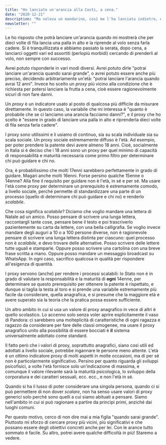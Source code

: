 ```yaml
---
title: "Ho lanciato un'arancia alla Costi, a cena."
date: "2020-12-21"
description: "Ma voleva un mandarino, così me l'ha lanciata indietro, e le ho lanciato quello. Durante lo scambio, l'Agnese ci guardava, e poi giustamente ha detto: \"anche io, anche io!\"."
newsletter: ""
---
```


Le ho risposto che potrà lanciare un'arancia quando mi mostrerà che per dieci volte di fila lancia una palla in alto e la riprende al volo senza farla cadere. Si è tranquillizzata e abbiamo passato la serata, dopo cena, a lanciarci oggetti vari ed assortiti (perlopiù morbidi) cercando di prenderli al volo, non sempre con successo.

Avrei potuto risponderle in vari modi diversi. Avrei potuto dirle "potrai lanciare un'arancia quando sarai grande", o avrei potuto essere anche più preciso, decidendo arbitrariamente un'età: "potrai lanciare l'arancia quando avrai 12 anni". Invece ho scelto un *proxy* più vicino alla condizione che è richiesta per potersi lanciare la frutta a cena, cioè essere ragionevolmente sicuri di non fare danni.

Un *proxy* è un indicatore usato al posto di qualcosa più difficile da misurare direttamente. In questo caso, la variabile che mi interessa è "quanto è probabile che se ci lanciamo una arancia facciamo danni?", e il proxy che ho scelto è "essere in grado di lanciare una palla in alto e riprenderla dieci volte di fila senza farla cadere".

I proxy sono utilissimi e li usiamo di continuo, sia su scala individuale sia su scala sociale. Un proxy sociale estremamente diffuso è l'età. Ad esempio, per poter prendere la patente devi avere almeno 18 anni. Cioè, socialmente in Italia si è deciso che i 18 anni sono un proxy per quel minimo di capacità di responsabilità e maturità necessaria come primo filtro per determinare chi può guidare e chi no.

Ora, è probabilissimo che molti 17enni sarebbero perfettamente in grado di guidare. Magari anche molti 16enni. Forse persino qualche 15enne o 14enne? Alla fine il requisito per guidare non è l'età, in sé e per sé. Ma usare l'età come proxy per determinare un prerequisito è estremamente comodo, a livello sociale, perché permette di standardizzare una parte di un processo (quello di determinare chi può guidare e chi no) e renderlo *scalabile*.

Che cosa significa *scalabile*? Diciamo che voglio mandare una lettera di Natale ad un amico. Posso pensare di scrivere una lunga lettera, raccontargli tante cose, pensare bene il testo e poi trascriverlo pazientemente su carta da lettere, con una bella calligrafia. Se voglio invece mandare degli auguri a 10 o a 100 persone diverse, non è ragionevole pensare di scrivere una lunga lettera distinta per ciascuno: quel processo non è *scalabile*, e devo trovare delle alternative. Posso scrivere delle lettere tutte uguali e stamparle. Oppure posso scrivere una cartolina con una breve frase scritta a mano. Oppure posso mandare un messaggio broadcast su WhatsApp. In ogni caso, sacrifico qualcosa in qualità per rispondere all'esigenza di quantità.

I proxy servono (anche) per rendere i processi scalabili: lo Stato non è in grado di valutare la responsabilità e la maturità di **ogni** 14enne, per determinare se questo prerequisito per ottenere la patente è rispettato, e dunque si taglia la testa al toro e si prende una variabile estremamente più facile da considerare, quella anagrafica, e si presume che la maggiore età e avere superato sia la teoria che la pratica possa essere sufficiente.

Un altro ambito in cui si usa un valore di proxy anagrafico in vece di altri è quello scolastico. Lo accenno solo senza voler aprire esplicitamente il vaso di Pandora: ci sarebbero una molteplicità di caratteristiche di ogni ragazza e ragazzo da considerare per fare delle classi omogenee, ma usare il proxy anagrafico unito alla possibilità di essere bocciati è **il** sistema universalmente adottato come standard.

Il fatto però che i valori di proxy, soprattutto anagrafici, siano così utili ed adottati a livello sociale, potrebbe ingannare le persone meno attente. L'età è un ottimo indicatore proxy di molti aspetti in molte occasioni, ma di per sé non è particolarmente significativo. Persino per quanto riguarda gli sviluppi psicofisici, a volte l'età fornisce solo un'indicazione di massima, e comunque il valore rilevante sarà la maturità psicologica, lo sviluppo della corporatura e dei caratteri sessuali, ecc. ecc., e non l'età in sé.

Quando si ha il lusso di poter considerare una singola persona, quando ci si può permettere di non dover *scalare*, non ha senso usare valori di proxy generici solo perché sono quelli a cui siamo abituati a pensare. Siamo nell'ambito in cui si può ragionare a partire da princìpi primi, anziché dai luoghi comuni.

Per questo motivo, cerco di non dire mai a mia figlia "quando sarai grande". Piuttosto mi sforzo di cercare proxy più vicini, più significativi e che possano essere degli obiettivi concreti anche per lei. Con le arance tutto sommato è facile. Su altro, potrei avere qualche difficoltà in più! Staremo a vedere.